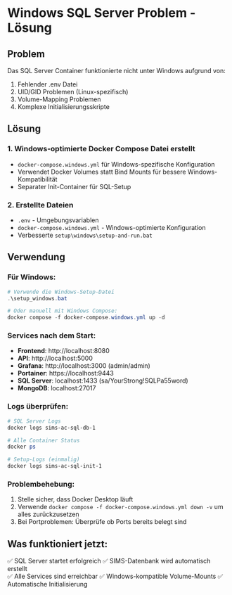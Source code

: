 # Windows SQL Server Problem - Lösung

## Problem
Das SQL Server Container funktionierte nicht unter Windows aufgrund von:
1. Fehlender .env Datei
2. UID/GID Problemen (Linux-spezifisch)  
3. Volume-Mapping Problemen
4. Komplexe Initialisierungsskripte

## Lösung

### 1. Windows-optimierte Docker Compose Datei erstellt
- `docker-compose.windows.yml` für Windows-spezifische Konfiguration
- Verwendet Docker Volumes statt Bind Mounts für bessere Windows-Kompatibilität
- Separater Init-Container für SQL-Setup

### 2. Erstellte Dateien
- `.env` - Umgebungsvariablen
- `docker-compose.windows.yml` - Windows-optimierte Konfiguration
- Verbesserte `setup\windows\setup-and-run.bat`

## Verwendung

### Für Windows:
```powershell
# Verwende die Windows-Setup-Datei
.\setup_windows.bat

# Oder manuell mit Windows Compose:
docker compose -f docker-compose.windows.yml up -d
```

### Services nach dem Start:
- **Frontend**: http://localhost:8080
- **API**: http://localhost:5000  
- **Grafana**: http://localhost:3000 (admin/admin)
- **Portainer**: https://localhost:9443
- **SQL Server**: localhost:1433 (sa/YourStrong!SQLPa55word)
- **MongoDB**: localhost:27017

### Logs überprüfen:
```powershell
# SQL Server Logs
docker logs sims-ac-sql-db-1

# Alle Container Status
docker ps

# Setup-Logs (einmalig)
docker logs sims-ac-sql-init-1
```

### Problembehebung:
1. Stelle sicher, dass Docker Desktop läuft
2. Verwende `docker compose -f docker-compose.windows.yml down -v` um alles zurückzusetzen
3. Bei Portproblemen: Überprüfe ob Ports bereits belegt sind

## Was funktioniert jetzt:
✅ SQL Server startet erfolgreich
✅ SIMS-Datenbank wird automatisch erstellt  
✅ Alle Services sind erreichbar
✅ Windows-kompatible Volume-Mounts
✅ Automatische Initialisierung